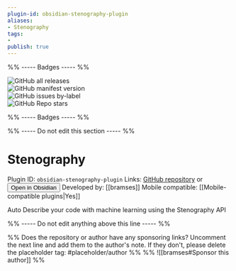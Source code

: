 ```yaml
---
plugin-id: obsidian-stenography-plugin
aliases:
- Stenography
tags: 
- 
publish: true
---
```


%% ----- Badges ----- %%

![GitHub all releases](https://img.shields.io/github/downloads/bramses/stenography-obsidian/total?color=573E7A&logo=github&style=for-the-badge)   
![GitHub manifest version](https://img.shields.io/github/manifest-json/v/bramses/stenography-obsidian?color=573E7A&logo=github&style=for-the-badge)   
![GitHub issues by-label](https://img.shields.io/github/issues/bramses/stenography-obsidian/help%20wanted?color=573E7A&logo=github&style=for-the-badge)   
![GitHub Repo stars](https://img.shields.io/github/stars/bramses/stenography-obsidian?color=573E7A&logo=github&style=for-the-badge)

%% ----- Badges ----- %%

%% ----- Do not edit this section ----- %%

# Stenography

Plugin ID: `obsidian-stenography-plugin`
Links: [GitHub repository](https://github.com/bramses/stenography-obsidian) or [<button id=HH>Open in Obsidian</button>](obsidian://goto-plugin?id=obsidian-stenography-plugin)
Developed by: [[bramses]]
Mobile compatible: [[Mobile-compatible plugins|Yes]]

Auto Describe your code with machine learning using the Stenography API

%% ----- Do not edit anything above this line ----- %% 

%% Does the repository or author have any sponsoring links? Uncomment the next line and add them to the author's note. If they don't, please delete the placeholder tag: #placeholder/author %%
%% ![[bramses#Sponsor this author]] %%
